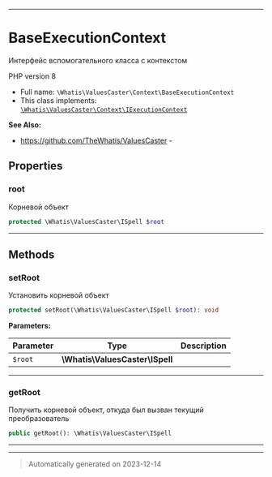 ***

# BaseExecutionContext

Интерфейс вспомогательного
класса с контекстом

PHP version 8
* Full name: `\Whatis\ValuesCaster\Context\BaseExecutionContext`
* This class implements:
[`\Whatis\ValuesCaster\Context\IExecutionContext`](./IExecutionContext.md)

**See Also:**

* https://github.com/TheWhatis/ValuesCaster - 



## Properties


### root

Корневой объект

```php
protected \Whatis\ValuesCaster\ISpell $root
```






***

## Methods


### setRoot

Установить корневой объект

```php
protected setRoot(\Whatis\ValuesCaster\ISpell $root): void
```








**Parameters:**

| Parameter | Type | Description |
|-----------|------|-------------|
| `$root` | **\Whatis\ValuesCaster\ISpell** |  |




***

### getRoot

Получить корневой объект, откуда
был вызван текущий преобразователь

```php
public getRoot(): \Whatis\ValuesCaster\ISpell
```











***


***
> Automatically generated on 2023-12-14
